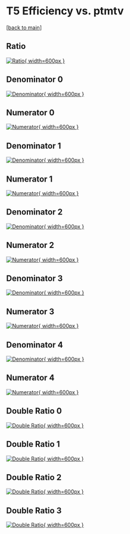 # T5 Efficiency vs. ptmtv

[[back to main](./)]



## Ratio

[![Ratio](../mtv/var/T5_loweta_13_0_eff_ptmtv.png){ width=600px }](../mtv/var/T5_loweta_13_0_eff_ptmtv.pdf)

## Denominator 0

[![Denominator](../mtv/den/T5_loweta_13_0_eff_ptmtv_den0.png){ width=600px }](../mtv/den/T5_loweta_13_0_eff_ptmtv_den0.pdf)

## Numerator 0

[![Numerator](../mtv/num/T5_loweta_13_0_eff_ptmtv_num0.png){ width=600px }](../mtv/num/T5_loweta_13_0_eff_ptmtv_num0.pdf)

## Denominator 1

[![Denominator](../mtv/den/T5_loweta_13_0_eff_ptmtv_den1.png){ width=600px }](../mtv/den/T5_loweta_13_0_eff_ptmtv_den1.pdf)

## Numerator 1

[![Numerator](../mtv/num/T5_loweta_13_0_eff_ptmtv_num1.png){ width=600px }](../mtv/num/T5_loweta_13_0_eff_ptmtv_num1.pdf)

## Denominator 2

[![Denominator](../mtv/den/T5_loweta_13_0_eff_ptmtv_den2.png){ width=600px }](../mtv/den/T5_loweta_13_0_eff_ptmtv_den2.pdf)

## Numerator 2

[![Numerator](../mtv/num/T5_loweta_13_0_eff_ptmtv_num2.png){ width=600px }](../mtv/num/T5_loweta_13_0_eff_ptmtv_num2.pdf)

## Denominator 3

[![Denominator](../mtv/den/T5_loweta_13_0_eff_ptmtv_den3.png){ width=600px }](../mtv/den/T5_loweta_13_0_eff_ptmtv_den3.pdf)

## Numerator 3

[![Numerator](../mtv/num/T5_loweta_13_0_eff_ptmtv_num3.png){ width=600px }](../mtv/num/T5_loweta_13_0_eff_ptmtv_num3.pdf)

## Denominator 4

[![Denominator](../mtv/den/T5_loweta_13_0_eff_ptmtv_den4.png){ width=600px }](../mtv/den/T5_loweta_13_0_eff_ptmtv_den4.pdf)

## Numerator 4

[![Numerator](../mtv/num/T5_loweta_13_0_eff_ptmtv_num4.png){ width=600px }](../mtv/num/T5_loweta_13_0_eff_ptmtv_num4.pdf)

## Double Ratio 0

[![Double Ratio](../mtv/ratio/T5_loweta_13_0_eff_ptmtv_ratio0.png){ width=600px }](../mtv/ratio/T5_loweta_13_0_eff_ptmtv_ratio0.pdf)

## Double Ratio 1

[![Double Ratio](../mtv/ratio/T5_loweta_13_0_eff_ptmtv_ratio1.png){ width=600px }](../mtv/ratio/T5_loweta_13_0_eff_ptmtv_ratio1.pdf)

## Double Ratio 2

[![Double Ratio](../mtv/ratio/T5_loweta_13_0_eff_ptmtv_ratio2.png){ width=600px }](../mtv/ratio/T5_loweta_13_0_eff_ptmtv_ratio2.pdf)

## Double Ratio 3

[![Double Ratio](../mtv/ratio/T5_loweta_13_0_eff_ptmtv_ratio3.png){ width=600px }](../mtv/ratio/T5_loweta_13_0_eff_ptmtv_ratio3.pdf)

